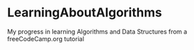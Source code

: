 # LearningAboutAlgorithms

My progress in learning Algorithms and Data Structures from a freeCodeCamp.org tutorial
